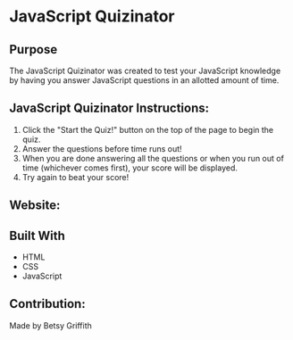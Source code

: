 # JavaScript Quizinator

## Purpose 
The JavaScript Quizinator was created to test your JavaScript knowledge by having you answer JavaScript questions in an allotted amount of time.

## JavaScript Quizinator Instructions:
1. Click the "Start the Quiz!" button on the top of the page to begin the quiz.
2. Answer the questions before time runs out!
3. When you are done answering all the questions or when you run out of time (whichever comes first), your score will be displayed.
4. Try again to beat your score!

## Website:

## Built With
* HTML
* CSS
* JavaScript

## Contribution:
Made by Betsy Griffith